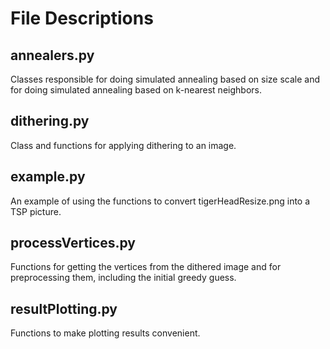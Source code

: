 # File Descriptions

## annealers.py

Classes responsible for doing simulated annealing based on size scale and for doing simulated annealing
based on k-nearest neighbors.

## dithering.py

Class and functions for applying dithering to an image.

## example.py

An example of using the functions to convert tigerHeadResize.png into a TSP picture.

## processVertices.py

Functions for getting the vertices from the dithered image and for preprocessing them, including the
initial greedy guess. 

## resultPlotting.py

Functions to make plotting results convenient.
